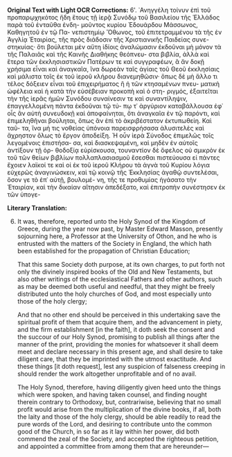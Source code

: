 **Original Text with Light OCR Corrections:**
6'.
᾿Ανηγγέλη τοίνυν ἐπὶ τοῦ προπαρῳχηκότος ἤδη ἔτους τῇ ἱερᾷ
Συνόδῳ τοῦ Βασιλείου τῆς Ἑλλάδος παρὰ τοῦ ἐνταῦθα ἐνδη-
μοῦντος κυρίου Ἐδουάρδου Μάσσωνος, Καθηγητοῦ ἐν τῷ Πα-
νεπιστημίῳ Ὄθωνος, τοῦ ἐπιτετραμμένου τὰ τῆς ἐν Ἀγγλίᾳ
Ἑταιρίας, τῆς πρὸς διάδοσιν τῆς Χριστιανικῆς Παιδείας συνε-
στηκυίας· ὅτι βούλεται μὲν αὕτη ἰδίοις ἀναλώμασιν ἐκδοῦναι
μὴ μόνον τὰ τῆς Παλαιᾶς καὶ τῆς Καινῆς Διαθήκης θεόπνευ-
στα βιβλία, ἀλλὰ καὶ ἕτερα τῶν ἐκκλησιαστικῶν Πατέρων τε
καὶ συγγραφέων, ἃ ἄν δοκῇ χρήσιμα εἶναι καὶ ἀναγκαῖα, ἵνα
δωρεὰν ταῖς ἁγίαις τοῦ Θεοῦ ἐκκλησίαις καὶ μάλιστα τοῖς ἐκ
τοῦ ἱεροῦ κλήρου διανεμηθῶσιν· ὅπως δὲ μὴ ἄλλο τι τέλος
δόξειεν εἶναι τοῦ ἐπιχειρήματος ἢ ἡ τῶν κτησαμένων πνευ-
ματικὴ ὠφέλεια καὶ ἡ κατὰ τὴν εὐσέβειαν προκοπὴ καὶ ὁ στη-
ριγμός, ἐξαιτεῖται τὴν τῆς ἱερᾶς ἡμῶν Συνόδου συναίνεσιν
τε καὶ συναντίληψιν, ἐπαγγελλομένη πάντα ἐκδοῦναι τῷ τύ-
πῳ τ᾿ ἀργύριον καταβάλλουσα ἐφ᾿ οἷς ἂν αὐτὴ συνευδοκῇ καὶ
ἀποφαίνηται, ὅτι ἀναγκαῖα ἐν τῷ παρόντι, καὶ ἐπιμεληθῆναι
βούληται, ὅπως ἂν ἐπὶ τὸ ἀκριβέστατον ἐκτυπωθείη. Καὶ ταῦ-
τα, ἵνα μή τις νοθείας ὑπόνοια παρεισφρήσασα ἀλυσιτελὲς καὶ
ἄχρηστον ὅλως τὸ ἔργον ἀποδείξη.
Ἡ οὖν ἱερὰ Σύνοδος ἐπιμελῶς τοῖς λεγομένοις ἐπιστήσα-
σα, καὶ διασκεψαμένη, καὶ μηδὲν ἐν αὐτοῖς ἀντίξουν τῇ ὀρ-
θοδοξίᾳ εὑρίσκουσα, τουναντίον δὲ ὄφελος οὐ σμικρὸν ἐκ τοῦ
τῶν θείων βιβλίων πολλαπλασιασμοῦ ἔσεσθαι πιστεύουσα εἰ
πάντες ἔχοιεν λαϊκοί τε καὶ οἱ ἐκ τοῦ ἱεροῦ Κλήρου τὰ ἁγνὰ
τοῦ Κυρίου λόγια εὐχερῶς ἀναγινώσκειν, καὶ τῷ κοινῷ τῆς
Ἐκκλησίας ἀγαθῷ συντελέσαι, ὅσον γε τὸ ἐπ᾿ αὐτῇ, βουλομέ-
νη, τῆς τε προθυμίας ἠγάσατο τὴν Ἑταιρίαν, καὶ τὴν δικαίαν
αἴτησιν ἀπεδέξατο, καὶ ἐπιτροπὴν συνέστησεν ἐκ τῶν ὑπογε-

**Literary Translation:**

6.  It was, therefore, reported unto the Holy Synod of the Kingdom of Greece, during the year now past, by Master Edward Masson, presently sojourning here, a Professor at the University of Othon, and he who is entrusted with the matters of the Society in England, the which hath been established for the propagation of Christian Education;
    
    That this same Society doth purpose, at its own charges, to put forth not only the divinely inspired books of the Old and New Testaments, but also other writings of the ecclesiastical Fathers and other authors, such as may be deemed both useful and needful, that they might be freely distributed unto the holy churches of God, and most especially unto those of the holy clergy;
    
    And that no other end should be perceived in this undertaking save the spiritual profit of them that acquire them, and the advancement in piety, and the firm establishment [in the faith], it doth seek the consent and the succour of our Holy Synod, promising to publish all things after the manner of the print, providing the monies for whatsoever it shall deem meet and declare necessary in this present age, and shall desire to take diligent care, that they be imprinted with the utmost exactitude. And these things [it doth request], lest any suspicion of falseness creeping in should render the work altogether unprofitable and of no avail.
    
    The Holy Synod, therefore, having diligently given heed unto the things which were spoken, and having taken counsel, and finding nought therein contrary to Orthodoxy, but, contrariwise, believing that no small profit would arise from the multiplication of the divine books, if all, both the laity and those of the holy clergy, should be able readily to read the pure words of the Lord, and desiring to contribute unto the common good of the Church, in so far as it lay within her power, did both commend the zeal of the Society, and accepted the righteous petition, and appointed a committee from among them that are hereunder—